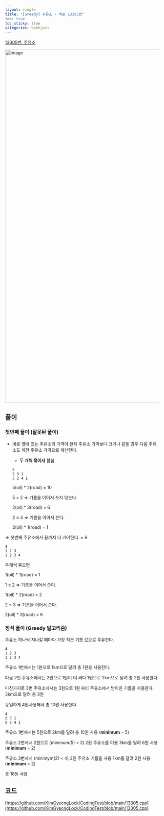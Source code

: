 ```yaml
---
layout: single
title: "[Greedy] 주유소 - 백준 13305번"
toc: true
toc_sticky: true
categories: baekjoon
---
```


[13305번: 주유소](https://www.acmicpc.net/problem/13305)

<img width="1154" alt="image" src="https://github.com/user-attachments/assets/345a557f-a65b-4a43-8d2f-d938d8784935">

## 풀이

### 첫번째 풀이 (잘못된 풀이)

- 바로 옆에 있는 주유소의 가격이 현재 주유소 가격보다 크거나 같을 경우 다음 주유소도 이전 주유소 가격으로 계산한다.
    - **두 개씩 묶어서** 합침
    
    ```
    4
    2 3 1
    5 2 4 1
    ```
    
    5(oil) * 2(road) = 10
    
    5 > 2 ⇒ 기름을 이어서 쓰지 않는다.
    
    2(oil) * 3(road) = 6
    
    2 ≤ 4 ⇒ 기름을 이어서 쓴다.
    
    2(oil) * 1(road) = 1
    

⇒ 첫번째 주유소에서 끝까지 다 가야한다. = 6

```
4
1 2 3
1 2 3 4
```

두개씩 묶으면 

1(oil) * 1(road) = 1

1 ≤ 2 ⇒ 기름을 이어서 쓴다.

1(oil) * 2(road) = 2

2 ≤ 3 ⇒ 기름을 이어서 쓴다.

2(oil) * 3(road) = 6

### 정석 풀이 (Greedy 알고리즘)

주유소 하나씩 지나갈 때마다 가장 적은 기름 값으로 주유한다.

```
4
1 2 3
1 2 3 4
```

주유소 1번에서는 1원으로 1km으로 달려 총 1원을 사용한다.

다음 2번 주유소에서는 2원으로 1원이 더 싸다 1원으로 2km으로 달려 총 2원 사용한다.

마찬가지로 3번 주유소에서는 3원으로 1원 짜리 주유소에서 받아온 기름을 사용한다. 3km으로 달려 총 3원

동일하게 4원사용해서 총 10원 사용한다.

```
4
2 3 1
5 2 4 1
```

주유소 1번에서는 5원으로 2km를 달려 총 10원 사용 (**minimum** = 5)

주유소 2번에서 2원으로 (minimum(5) > 2) 2원 주유소를 이용 3km를 달려 6원 사용 (**minimum** = 2)

주유소 3번에서 (minimym(2) < 4) 2원 주유소 기름을 사용 1km를 달려 2원 사용 (**minimum** = 2)

총 18원 사용

## 코드

[https://github.com/KimGyeongLock/CodingTest/blob/main/13305.cpp](https://github.com/KimGyeongLock/CodingTest/blob/main/13305.cpp)
